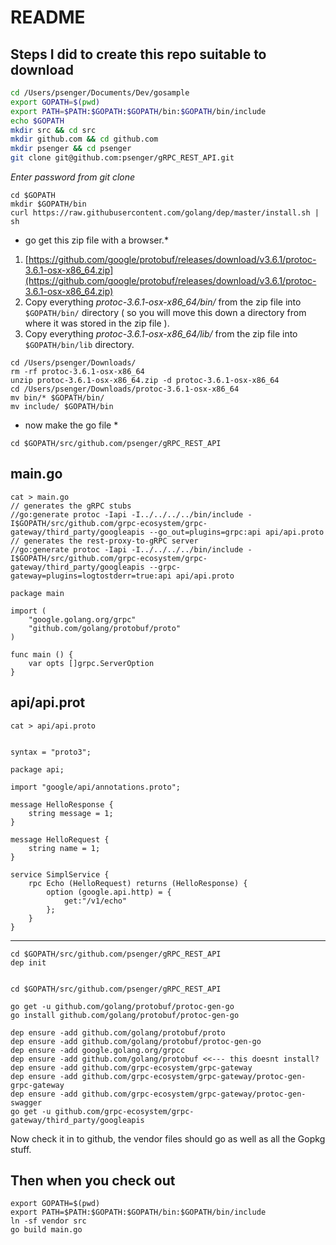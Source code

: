 # README

## Steps I did to create this repo suitable to download

```bash
cd /Users/psenger/Documents/Dev/gosample
export GOPATH=$(pwd)
export PATH=$PATH:$GOPATH:$GOPATH/bin:$GOPATH/bin/include
echo $GOPATH
mkdir src && cd src
mkdir github.com && cd github.com
mkdir psenger && cd psenger
git clone git@github.com:psenger/gRPC_REST_API.git
```

_Enter password from *git clone*_

```
cd $GOPATH
mkdir $GOPATH/bin
curl https://raw.githubusercontent.com/golang/dep/master/install.sh | sh
```

* go get this zip file with a browser.*
1. [https://github.com/google/protobuf/releases/download/v3.6.1/protoc-3.6.1-osx-x86_64.zip](https://github.com/google/protobuf/releases/download/v3.6.1/protoc-3.6.1-osx-x86_64.zip)
2. Copy everything _protoc-3.6.1-osx-x86_64/bin/_ from the zip file into ```$GOPATH/bin/``` directory ( so you will move this down a directory from where it was stored in the zip file ).
3. Copy everything _protoc-3.6.1-osx-x86_64/lib/_ from the zip file into ```$GOPATH/bin/lib``` directory.

```
cd /Users/psenger/Downloads/
rm -rf protoc-3.6.1-osx-x86_64
unzip protoc-3.6.1-osx-x86_64.zip -d protoc-3.6.1-osx-x86_64
cd /Users/psenger/Downloads/protoc-3.6.1-osx-x86_64
mv bin/* $GOPATH/bin/
mv include/ $GOPATH/bin
```



* now make the go file *

```
cd $GOPATH/src/github.com/psenger/gRPC_REST_API
```

main.go
----
```
cat > main.go
// generates the gRPC stubs
//go:generate protoc -Iapi -I../../../../bin/include -I$GOPATH/src/github.com/grpc-ecosystem/grpc-gateway/third_party/googleapis --go_out=plugins=grpc:api api/api.proto
// generates the rest-proxy-to-gRPC server
//go:generate protoc -Iapi -I../../../../bin/include -I$GOPATH/src/github.com/grpc-ecosystem/grpc-gateway/third_party/googleapis --grpc-gateway=plugins=logtostderr=true:api api/api.proto

package main

import (
	"google.golang.org/grpc"
	"github.com/golang/protobuf/proto"
)

func main () {
	var opts []grpc.ServerOption
}

```

api/api.prot
----
```
cat > api/api.proto
 

syntax = "proto3";

package api;

import "google/api/annotations.proto";

message HelloResponse {
    string message = 1;
}

message HelloRequest {
    string name = 1;
}

service SimplService {
    rpc Echo (HelloRequest) returns (HelloResponse) {
        option (google.api.http) = {
            get:"/v1/echo"
        };
    }
}
```

----

```
cd $GOPATH/src/github.com/psenger/gRPC_REST_API
dep init


cd $GOPATH/src/github.com/psenger/gRPC_REST_API

go get -u github.com/golang/protobuf/protoc-gen-go
go install github.com/golang/protobuf/protoc-gen-go

dep ensure -add github.com/golang/protobuf/proto
dep ensure -add github.com/golang/protobuf/protoc-gen-go
dep ensure -add google.golang.org/grpcc
dep ensure -add github.com/golang/protobuf <<--- this doesnt install?
dep ensure -add github.com/grpc-ecosystem/grpc-gateway
dep ensure -add github.com/grpc-ecosystem/grpc-gateway/protoc-gen-grpc-gateway
dep ensure -add github.com/grpc-ecosystem/grpc-gateway/protoc-gen-swagger
go get -u github.com/grpc-ecosystem/grpc-gateway/third_party/googleapis
```

Now check it in to github, the vendor files should go as well as all the Gopkg stuff.

## Then when you check out

```
export GOPATH=$(pwd)
export PATH=$PATH:$GOPATH:$GOPATH/bin:$GOPATH/bin/include
ln -sf vendor src
go build main.go
```
